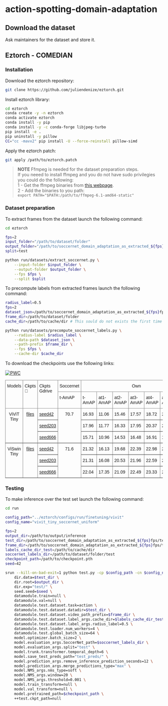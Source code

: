 # action-spotting-domain-adaptation

## Download the dataset

Ask maintainers for the dataset and store it.

## Eztorch - COMEDIAN

### Installation

Download the eztorch repository:

```bash
git clone https://github.com/juliendenize/eztorch.git
```

Install eztorch library:

```bash
cd eztorch
conda create -y -n eztorch
conda activate eztorch
conda install -y pip
conda install -y -c conda-forge libjpeg-turbo
pip install -e .
pip uninstall -y pillow
CC="cc -mavx2" pip install -U --force-reinstall pillow-simd
```

Apply the eztorch patch:

```bash
git apply /path/to/eztorch.patch
```

> **NOTE**
Ffmpeg is needed for the dataset preparation steps.\
If you neeed to install ffmpeg and you do not have sudo privilegies you could do the following:\
1 - Get the ffmpeg binaries from [this webpage](https://johnvansickle.com/ffmpeg/).\
2 - Add the binaries to you path:\
`export PATH="$PATH:/path/to/ffmpeg-6.1-amd64-static"`

### Dataset preparation

To extract frames from the dataset launch the following command:

```bash
cd eztorch

fps=2
input_folder="/path/to/dataset/folder"
output_folder="/path/to/soccernet_domain_adaptation_as_extracted_${fps}fps/"
split=test

python run/datasets/extract_soccernet.py \
    --input-folder $input_folder \
    --output-folder $output_folder \
    --fps $fps \
    --split $split
```

To precompute labels from extracted frames launch the following command:

```bash
radius_label=0.5
fps=2
dataset_json=/path/to/soccernet_domain_adaptation_as_extracted_${fps}fps/test.json
frame_dir=/path/to/dataset/folder
cache_dir=/path/to/cache/dir # This sould do not exists the first time

python run/datasets/precompute_soccernet_labels.py \
    --radius-label $radius_label \
    --data-path $dataset_json \
    --path-prefix $frame_dir \
    --fps $fps \
    --cache-dir $cache_dir
```

To download the checkpoints use the following links:

[![PWC](https://img.shields.io/endpoint.svg?url=https://paperswithcode.com/badge/comedian-self-supervised-learning-and/action-spotting-on-soccernet-v2)](https://paperswithcode.com/sota/action-spotting-on-soccernet-v2?p=comedian-self-supervised-learning-and)

<style type="text/css">
.tg  {border-collapse:collapse;border-spacing:0;margin:0px auto;}
.tg td{border-color:black;border-style:solid;border-width:1px;font-family:Arial, sans-serif;font-size:14px;
  overflow:hidden;padding:10px 5px;word-break:normal;}
.tg th{border-color:black;border-style:solid;border-width:1px;font-family:Arial, sans-serif;font-size:14px;
  font-weight:normal;overflow:hidden;padding:10px 5px;word-break:normal;}
.tg .tg-c3ow{border-color:inherit;text-align:center;vertical-align:top}
.tg .tg-0pky{border-color:inherit;text-align:left;vertical-align:top}
</style>
<table class="tg">
<thead>
  <tr>
    <th class="tg-0pky" rowspan="2">Models</th>
    <th class="tg-0pky" rowspan="2">Ckpts 🤗</th>
    <th class="tg-0pky" rowspan="2">Ckpts Gdrive</th>
    <th class="tg-0pky">Soccernet</th>
    <th class="tg-c3ow" colspan="7">Own</th>
  </tr>
  <tr>
    <th class="tg-0pky">t-AmAP</th>
    <th class="tg-0pky">t-AmAP</th>
    <th class="tg-0pky">at1-AmAP</th>
    <th class="tg-0pky">at2-AmAP</th>
    <th class="tg-0pky">at3-AmAP</th>
    <th class="tg-0pky">at4-AmAP</th>
    <th class="tg-0pky">at5-AmAP</th>
    <th class="tg-0pky">loose-AmAP</th>
  </tr>
</thead>
<tbody>
  <tr>
    <td class="tg-c3ow" rowspan="3">ViViT Tiny</td>
    <td class="tg-c3ow" rowspan="3"><a href="https://huggingface.co/juliendenize/COMEDIAN-ViViT-tiny/tree/main" target="_blank" rel="noopener noreferrer">files</a></td>
    <td class="tg-0pky"><a href="https://drive.google.com/file/d/1iTTlVXXFLp9QzxlccfT2i44BMvuOyYgq/view?usp=drive_link" target="_blank" rel="noopener noreferrer">seed42</a></td>
    <td class="tg-c3ow" rowspan="3">70.7</td>
    <td class="tg-0pky">16.93</td>
    <td class="tg-0pky">11.06</td>
    <td class="tg-0pky">15.46</td>
    <td class="tg-0pky">17.57</td>
    <td class="tg-0pky">18.72</td>
    <td class="tg-0pky">20.84</td>
    <td class="tg-0pky">26.13</td>
  </tr>
  <tr>
    <td class="tg-0pky"><a href="https://drive.google.com/file/d/1zfryhsRtJchJNfPRiA-u-r5CYc-j1_ub/view?usp=drive_link" target="_blank" rel="noopener noreferrer">seed203</a></td>
    <td class="tg-0pky">17.96</td>
    <td class="tg-0pky">11.77</td>
    <td class="tg-0pky">16.33</td>
    <td class="tg-0pky">17.95</td>
    <td class="tg-0pky">20.37</td>
    <td class="tg-0pky">22.60</td>
    <td class="tg-0pky">27.82</td>
  </tr>
  <tr>
    <td class="tg-0pky"><a href="https://drive.google.com/file/d/1qpNlU_-J42l0_53YN0xRCzfR6aN8BxWd/view?usp=drive_link" target="_blank" rel="noopener noreferrer">seed666</a></td>
    <td class="tg-0pky">15.71</td>
    <td class="tg-0pky">10.96</td>
    <td class="tg-0pky">14.53</td>
    <td class="tg-0pky">16.48</td>
    <td class="tg-0pky">16.91</td>
    <td class="tg-0pky">18.94</td>
    <td class="tg-0pky">24.91</td>
  </tr>
  <tr>
    <td class="tg-c3ow" rowspan="3">ViSwin Tiny</td>
    <td class="tg-c3ow" rowspan="3"><a href="https://huggingface.co/juliendenize/COMEDIAN-ViSwin-tiny/tree/main" target="_blank" rel="noopener noreferrer">files</a></td>
    <td class="tg-0pky"><a href="https://drive.google.com/file/d/1zDVUKq8nRd5hVZIm49Ity-8GnLTa7DOh/view?usp=drive_link" target="_blank" rel="noopener noreferrer">seed42</a></td>
    <td class="tg-c3ow" rowspan="3">71.6</td>
    <td class="tg-0pky">21.32</td>
    <td class="tg-0pky">16.13</td>
    <td class="tg-0pky">19.68</td>
    <td class="tg-0pky">22.39</td>
    <td class="tg-0pky">22.98</td>
    <td class="tg-0pky">24.37</td>
    <td class="tg-0pky">27.74</td>
  </tr>
  <tr>
    <td class="tg-0pky"><a href="https://drive.google.com/file/d/1QD52pB60d9u82urs6ZSVwRIpNTliv9pR/view?usp=drive_link" target="_blank" rel="noopener noreferrer">seed203</a></td>
    <td class="tg-0pky">21.31</td>
    <td class="tg-0pky">16.08</td>
    <td class="tg-0pky">20.53</td>
    <td class="tg-0pky">21.96</td>
    <td class="tg-0pky">22.59</td>
    <td class="tg-0pky">24.21</td>
    <td class="tg-0pky">27.26</td>
  </tr>
  <tr>
    <td class="tg-0pky"><a href="https://drive.google.com/file/d/11BGiR-yeJUJmY6FfobaRwa-3t_Ps4CdN/view?usp=drive_link" target="_blank" rel="noopener noreferrer">seed666</a></td>
    <td class="tg-0pky">22.04</td>
    <td class="tg-0pky">17.35</td>
    <td class="tg-0pky">21.09</td>
    <td class="tg-0pky">22.49</td>
    <td class="tg-0pky">23.33</td>
    <td class="tg-0pky">25.15</td>
    <td class="tg-0pky">28.76</td>
  </tr>
</tbody>
</table>

### Testing

To make inference over the test set launch the following command:

```bash
cd run

config_path="../eztorch/configs/run/finetuning/vivit"
config_name="vivit_tiny_soccernet_uniform"

fps=2
output_dir=/path/to/output/inference
test_dir=/path/to/soccernet_domain_adaptation_as_extracted_${fps}fps/test.json
frame_dir=/path/to/soccernet_domain_adaptation_as_extracted_${fps}fps/test
labels_cache_dir_test=/path/to/cache/dir
soccernet_labels_dir=/path/to/dataset/folder/test
checkpoint_path=/path/to/checkpoint.pth
seed=42

srun --kill-on-bad-exit=1 python test.py -cp $config_path -cn $config_name \
    dir.data=$test_dir \
    dir.root=$output_dir \
    dir.exp="test/" \
    seed.seed=$seed \
    datamodule.train=null \
    datamodule.val=null \
    datamodule.test.dataset.task=action \
    datamodule.test.dataset.datadir=$test_dir \
    datamodule.test.dataset.video_path_prefix=$frame_dir \
    datamodule.test.dataset.label_args.cache_dir=$labels_cache_dir_test \
    datamodule.test.dataset.label_args.radius_label=0.5 \
    datamodule.test.loader.num_workers=4 \
    datamodule.test.global_batch_size=64 \
    model.optimizer.batch_size=2 \
    model.evaluation_args.SoccerNet_path=$soccernet_labels_dir \
    model.evaluation_args.split="test" \
    model.trunk.transformer.temporal_depth=6 \
    model.save_test_preds_path="test_preds/" \
    model.prediction_args.remove_inference_prediction_seconds=12 \
    model.prediction_args.merge_predictions_type="max" \
    model.NMS_args.nms_type=soft \
    model.NMS_args.window=20 \
    model.NMS_args.threshold=0.001 \
    model.train_transform=null \
    model.val_transform=null \
    model.pretrained_path=$checkpoint_path \
    ++test.ckpt_path=null
```
